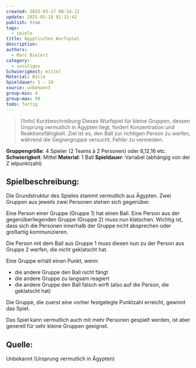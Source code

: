 ```yaml
---
created: 2025-03-17 00:14:12
update: 2025-03-18 01:11:42
publish: true
tags:
  - spiele
title: Ägyptisches Wurfspiel
description: 
authors:
  - Marc Bielert
category:
  - sonstiges
Schwierigkeit: mittel
Material: Bälle
Spieldauer: 5 - 10
source: unbekannt
group-min: 4
group-max: 99
todo: fertig
---
```


> [!info] Kurzbeschreibung
> Dieses Wurfspiel für kleine Gruppen, dessen Ursprung vermutlich in Ägypten liegt, fordert Konzentration und Reaktionsfähigkeit. Ziel ist es, den Ball zur richtigen Person zu werfen, während die Gegnergruppe versucht, Fehler zu vermeiden.

**Gruppengröße**: 4 Spieler (2 Teams à 2 Personen) oder 8,12,16 etc.
**Schwierigkeit**: Mittel
**Material**: 1 Ball
**Spieldauer**: Variabel (abhängig von der Z ielpunktzahl)

## **Spielbeschreibung**:

Die Grundstruktur des Spieles stammt vermutlich aus Ägypten. Zwei Gruppen aus jeweils zwei Personen stehen sich gegenüber.

Eine Person einer Gruppe (Gruppe 1) hat einen Ball. Eine Person aus der gegenüberliegenden Gruppe (Gruppe 2) muss nun klatschen. Wichtig ist, dass sich die Personen innerhalb der Gruppe nicht absprechen oder großartig kommunizieren.

Die Person mit dem Ball aus Gruppe 1 muss diesen nun zu der Person aus Gruppe 2 werfen, die *nicht* geklatscht hat.

Eine Gruppe erhält einen Punkt, wenn:

*   die andere Gruppe den Ball nicht fängt
*   die andere Gruppe zu langsam reagiert
*   die andere Gruppe den Ball falsch wirft (also auf die Person, die geklatscht hat)

Die Gruppe, die zuerst eine vorher festgelegte Punktzahl erreicht, gewinnt das Spiel.

Das Spiel kann vermutlich auch mit mehr Personen gespielt werden, ist aber generell für sehr kleine Gruppen geeignet.

## **Quelle**:

Unbekannt (Ursprung vermutlich in Ägypten)
